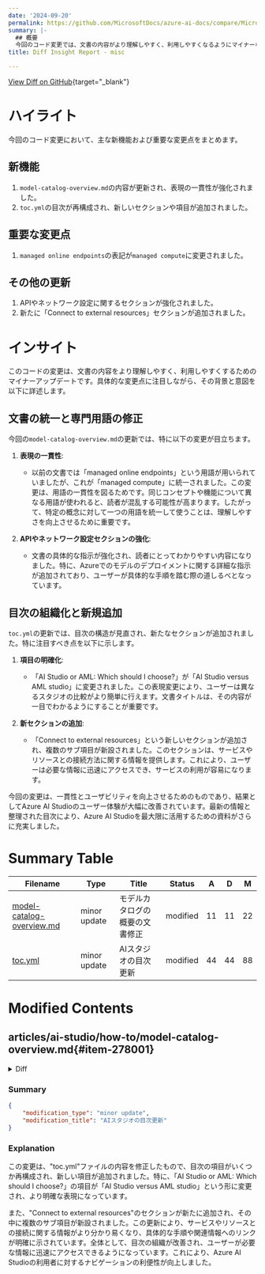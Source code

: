 ```yaml
---
date: '2024-09-20'
permalink: https://github.com/MicrosoftDocs/azure-ai-docs/compare/MicrosoftDocs:e496207...MicrosoftDocs:655e817
summary: |-
  ## 概要
  今回のコード変更では、文書の内容がより理解しやすく、利用しやすくなるようにマイナーなアップデートが行われました。主な新機能としては、`model-catalog-overview.md`の表現の一貫性の強化や、`toc.yml`の目次の再構成を含みます。また、重要な変更点には用語の統一があり、他にもAPIやネットワーク設定の強化や新しいセクションの追加が行われました。全体として、Azure AI Studioのユーザー体験が向上しています。
title: Diff Insight Report - misc

---
```


[View Diff on GitHub](https://github.com/MicrosoftDocs/azure-ai-docs/compare/MicrosoftDocs:e496207...MicrosoftDocs:655e817){target="_blank"}

# ハイライト
今回のコード変更において、主な新機能および重要な変更点をまとめます。

## 新機能
1. `model-catalog-overview.md`の内容が更新され、表現の一貫性が強化されました。
2. `toc.yml`の目次が再構成され、新しいセクションや項目が追加されました。

## 重要な変更点
1. `managed online endpoints`の表記が`managed compute`に変更されました。

## その他の更新
1. APIやネットワーク設定に関するセクションが強化されました。
2. 新たに「Connect to external resources」セクションが追加されました。

# インサイト
このコードの変更は、文書の内容をより理解しやすく、利用しやすくするためのマイナーアップデートです。具体的な変更点に注目しながら、その背景と意図を以下に詳述します。

## 文書の統一と専門用語の修正
今回の`model-catalog-overview.md`の更新では、特に以下の変更が目立ちます。

1. **表現の一貫性**:
    - 以前の文書では「managed online endpoints」という用語が用いられていましたが、これが「managed compute」に統一されました。この変更は、用語の一貫性を図るためです。同じコンセプトや機能について異なる用語が使われると、読者が混乱する可能性が高まります。したがって、特定の概念に対して一つの用語を統一して使うことは、理解しやすさを向上させるために重要です。

2. **APIやネットワーク設定セクションの強化**:
    - 文書の具体的な指示が強化され、読者にとってわかりやすい内容になりました。特に、Azureでのモデルのデプロイメントに関する詳細な指示が追加されており、ユーザーが具体的な手順を踏む際の道しるべとなっています。

## 目次の組織化と新規追加
`toc.yml`の更新では、目次の構造が見直され、新たなセクションが追加されました。特に注目すべき点を以下に示します。

1. **項目の明確化**:
    - 「AI Studio or AML: Which should I choose?」が「AI Studio versus AML studio」に変更されました。この表現変更により、ユーザーは異なるスタジオの比較がより簡単に行えます。文書タイトルは、その内容が一目でわかるようにすることが重要です。

2. **新セクションの追加**:
    - 「Connect to external resources」という新しいセクションが追加され、複数のサブ項目が新設されました。このセクションは、サービスやリソースとの接続方法に関する情報を提供します。これにより、ユーザーは必要な情報に迅速にアクセスでき、サービスの利用が容易になります。

今回の変更は、一貫性とユーザビリティを向上させるためのものであり、結果としてAzure AI Studioのユーザー体験が大幅に改善されています。最新の情報と整理された目次により、Azure AI Studioを最大限に活用するための資料がさらに充実しました。

# Summary Table
|  Filename  | Type |    Title    | Status | A  | D  | M  |
|------------|------|-------------|--------|----|----|----|
| [model-catalog-overview.md](#item-278001) | minor update | モデルカタログの概要の文書修正 | modified | 11 | 11 | 22 | 
| [toc.yml](#item-2745cd) | minor update | AIスタジオの目次更新 | modified | 44 | 44 | 88 | 


# Modified Contents
## articles/ai-studio/how-to/model-catalog-overview.md{#item-278001}

<details>
<summary>Diff</summary>
````diff
@@ -57,10 +57,10 @@ The deployment options and features available for each model vary, as described
 
 Features | Managed compute | Serverless API (pay-as-you-go)
 --|--|--
-Deployment experience and billing | Model weights are deployed to dedicated virtual machines with managed online endpoints. A managed online endpoint, which can have one or more deployments, makes available a REST API for inference. You're billed for the virtual machine core hours that the deployments use. | Access to models is through a deployment that provisions an API to access the model. The API provides access to the model that Microsoft hosts and manages, for inference. You're billed for inputs and outputs to the APIs, typically in tokens. Pricing information is provided before you deploy.
+Deployment experience and billing | Model weights are deployed to dedicated virtual machines with managed compute. A managed compute, which can have one or more deployments, makes available a REST API for inference. You're billed for the virtual machine core hours that the deployments use. | Access to models is through a deployment that provisions an API to access the model. The API provides access to the model that Microsoft hosts and manages, for inference. You're billed for inputs and outputs to the APIs, typically in tokens. Pricing information is provided before you deploy.
 API authentication | Keys and Microsoft Entra authentication. | Keys only.  
 Content safety | Use Azure AI Content Safety service APIs. | Azure AI Content Safety filters are available integrated with inference APIs. Azure AI Content Safety filters are billed separately.
-Network isolation | [Configure managed networks for Azure AI Studio hubs](configure-managed-network.md).  | Endpoints follow your hub's public network access (PNA) flag setting. For more information, see the [Network isolation for models deployed via Serverless APIs](#network-isolation-for-models-deployed-via-serverless-apis) section later in this article.
+Network isolation | [Configure managed networks for Azure AI Studio hubs](configure-managed-network.md).  | Managed compute follow your hub's public network access (PNA) flag setting. For more information, see the [Network isolation for models deployed via Serverless APIs](#network-isolation-for-models-deployed-via-serverless-apis) section later in this article.
 
 Model | Managed compute | Serverless API (pay-as-you-go)
 --|--|--
@@ -74,7 +74,7 @@ Other models | Available | Not available
 
 <!-- docutune:enable -->
 
-:::image type="content" source="../media/explore/platform-service-cycle.png" alt-text="Diagram that shows models as a service and the service cycle of real-time endpoints." lightbox="../media/explore/platform-service-cycle.png":::
+:::image type="content" source="../media/explore/platform-service-cycle.png" alt-text="Diagram that shows models as a service and the service cycle of managed computes." lightbox="../media/explore/platform-service-cycle.png":::
 
 ## Managed compute
 
@@ -94,7 +94,7 @@ The registries build on top of a highly scalable and enterprise-ready infrastruc
 
 ### Deployment of models for inference with managed compute
 
-Models available for deployment to managed compute can be deployed to Azure Machine Learning online endpoints for real-time inference. Deploying to managed compute requires you to have a virtual machine quota in your Azure subscription for the specific products that you need to optimally run the model. Some models allow you to deploy to a [temporarily shared quota for model testing](deploy-models-open.md).
+Models available for deployment to managed compute can be deployed to Azure Machine Learning managed compute for real-time inference. Deploying to managed compute requires you to have a virtual machine quota in your Azure subscription for the specific products that you need to optimally run the model. Some models allow you to deploy to a [temporarily shared quota for model testing](deploy-models-open.md).
 
 Learn more about deploying models:
 
@@ -151,25 +151,25 @@ Pay-as-you-go billing is available only to users whose Azure subscription belong
 
 ### Network isolation for models deployed via serverless APIs
 
-Endpoints for models deployed as serverless APIs follow the PNA flag setting of the AI Studio hub that has the project in which the deployment exists. To help secure your MaaS endpoint, disable the PNA flag on your AI Studio hub. You can help secure inbound communication from a client to your endpoint by using a private endpoint for the hub.
+Managed computes for models deployed as serverless APIs follow the public network access flag setting of the AI Studio hub that has the project in which the deployment exists. To help secure your managed compute, disable the public network access flag on your AI Studio hub. You can help secure inbound communication from a client to your managed compute by using a private endpoint for the hub.
 
-To set the PNA flag for the AI Studio hub:
+To set the public network access flag for the AI Studio hub:
 
 * Go to the [Azure portal](https://ms.portal.azure.com/).
 * Search for the resource group to which the hub belongs, and select your AI Studio hub from the resources listed for this resource group.
 * On the hub overview page, on the left pane, go to **Settings** > **Networking**.
-* On the **Public access** tab, you can configure settings for the PNA flag.
+* On the **Public access** tab, you can configure settings for the public network access flag.
 * Save your changes. Your changes might take up to five minutes to propagate.
 
 #### Limitations
 
-* If you have an AI Studio hub with a private endpoint created before July 11, 2024, new MaaS endpoints added to projects in this hub won't follow the networking configuration of the hub. Instead, you need to create a new private endpoint for the hub and create new serverless API deployments in the project so that the new deployments can follow the hub's networking configuration.
+* If you have an AI Studio hub with a managed compute created before July 11, 2024, managed computes added to projects in this hub won't follow the networking configuration of the hub. Instead, you need to create a new managed compute for the hub and create new serverless API deployments in the project so that the new deployments can follow the hub's networking configuration.
 
-* If you have an AI Studio hub with MaaS deployments created before July 11, 2024, and you enable a private endpoint on this hub, the existing MaaS deployments won't follow the hub's networking configuration. For serverless API deployments in the hub to follow the hub's networking configuration, you need to create the deployments again.
+* If you have an AI Studio hub with MaaS deployments created before July 11, 2024, and you enable a managed compute on this hub, the existing MaaS deployments won't follow the hub's networking configuration. For serverless API deployments in the hub to follow the hub's networking configuration, you need to create the deployments again.
 
-* Currently, [Azure OpenAI On Your Data](/azure/ai-services/openai/concepts/use-your-data) support isn't available for MaaS deployments in private hubs, because private hubs have the PNA flag disabled.
+* Currently, [Azure OpenAI On Your Data](/azure/ai-services/openai/concepts/use-your-data) support isn't available for MaaS deployments in private hubs, because private hubs have the public network access flag disabled.
 
-* Any network configuration change (for example, enabling or disabling the PNA flag) might take up to five minutes to propagate.
+* Any network configuration change (for example, enabling or disabling the public network access flag) might take up to five minutes to propagate.
 
 ## Related content
 
````
</details>

### Summary

```json
{
    "modification_type": "minor update",
    "modification_title": "モデルカタログの概要の文書修正"
}
```

### Explanation
この変更は、"model-catalog-overview.md"の文書に対するマイナーな更新を示しています。主に、表現の統一と専門用語の修正が行われました。具体的には、"managed online endpoints"の表記が"managed compute"に変更され、記述内容もそれに合わせて調整されています。さらに、APIやネットワークの設定に関するセクションが強化され、より明確な指示と情報が提供されています。この更新によって、読み手がAzureでのモデルのデプロイメントオプションをより理解しやすくなることを目指しています。全体として、文書の一貫性と正確性が高まり、ユーザーに対する利便性が向上しました。

## articles/ai-studio/toc.yml{#item-2745cd}

<details>
<summary>Diff</summary>
````diff
@@ -8,7 +8,7 @@ items:
     href: what-is-ai-studio.md
   - name: Azure AI Studio architecture
     href: concepts/architecture.md
-  - name: "AI Studio or AML: Which should I choose?"
+  - name: AI Studio versus AML studio
     href: /ai/ai-studio-experiences-overview?context=/azure/ai-studio/context/context
   - name: Region support
     href: reference/region-support.md
@@ -65,16 +65,50 @@ items:
     - name: Create a project
       href: how-to/create-projects.md
     - name: Create and manage compute
-      href: how-to/create-manage-compute.md
-    - name: Connect to external resources
+    href: how-to/create-manage-compute.md
+  - name: Connect to services and resources
+    items:
+    - name: Connections overview
+      href: concepts/connections.md
+    - name: Create a connection
+      href: how-to/connections-add.md
+    - name: Create a connection using the Azure Machine Learning SDK
+      href: how-to/develop/connections-add-sdk.md
+      displayName: code
+    - name: Azure AI services connections
       items:
-      - name: Connections overview
-        href: concepts/connections.md
-      - name: Create a connection
-        href: how-to/connections-add.md
-      - name: Create a connection using the Azure Machine Learning SDK
-        href: how-to/develop/connections-add-sdk.md
-        displayName: code
+      - name: What are AI services?
+        href: ../ai-services/what-are-ai-services.md?context=/azure/ai-studio/context/context
+        displayName: cognitive
+      - name: Get started with AI services in AI Studio
+        href: ai-services/get-started.md
+      - name: Connect AI services in AI Studio
+        href: ai-services/connect-ai-services.md
+      - name: Azure OpenAI
+        items:
+        - name: Get started with Assistants and code interpreter in the playground
+          href: ../ai-services/openai/assistants-quickstart.md?context=/azure/ai-studio/context/context
+        - name: Analyze images and video with GPT-4 for Vision in the playground
+          href: quickstarts/multimodal-vision.md
+        - name: Use your image data with Azure OpenAI
+          href: how-to/data-image-add.md
+          displayName: vision, gpt, turbo
+      - name: Azure AI Content Safety
+        items:
+        - name: Content filtering
+          href: concepts/content-filtering.md
+        - name: Prevent input attacks with Prompt Shields
+          href: how-to/prompt-shields.md
+        - name: Detect groundedness in chat responses
+          href: how-to/groundedness.md
+      - name: Speech
+        items:
+        - name: Real-time speech to text
+          href: ../ai-services/speech-service/get-started-speech-to-text.md?context=/azure/ai-studio/context/context
+        - name: Pronunciation assessment
+          href: ../ai-services/speech-service/pronunciation-assessment-tool.md?context=/azure/ai-studio/context/context
+        - name: Hear and speak with chat in the playground
+          href: quickstarts/hear-speak-playground.md
   - name: Select and deploy AI models
     items:
     - name: Model catalog
@@ -261,40 +295,6 @@ items:
       href: how-to/monitor-quality-safety.md
     - name: Troubleshoot deployments and monitoring
       href: how-to/troubleshoot-deploy-and-monitor.md
-  - name: Get started with Azure AI services
-    items:
-    - name: What are AI services?
-      href: ../ai-services/what-are-ai-services.md?context=/azure/ai-studio/context/context
-      displayName: cognitive
-    - name: Get started with AI services in AI Studio
-      href: ai-services/get-started.md
-    - name: Connect AI services in AI Studio
-      href: ai-services/connect-ai-services.md
-    - name: Azure OpenAI
-      items:
-      - name: Get started with Assistants and code interpreter in the playground
-        href: ../ai-services/openai/assistants-quickstart.md?context=/azure/ai-studio/context/context
-      - name: Analyze images and video with GPT-4 for Vision in the playground
-        href: quickstarts/multimodal-vision.md
-      - name: Use your image data with Azure OpenAI
-        href: how-to/data-image-add.md
-        displayName: vision, gpt, turbo
-    - name: Azure AI Content Safety
-      items:
-      - name: Content filtering
-        href: concepts/content-filtering.md
-      - name: Prevent input attacks with Prompt Shields
-        href: how-to/prompt-shields.md
-      - name: Detect groundedness in chat responses
-        href: how-to/groundedness.md
-    - name: Speech
-      items:
-      - name: Real-time speech to text
-        href: ../ai-services/speech-service/get-started-speech-to-text.md?context=/azure/ai-studio/context/context
-      - name: Pronunciation assessment
-        href: ../ai-services/speech-service/pronunciation-assessment-tool.md?context=/azure/ai-studio/context/context
-      - name: Hear and speak with chat in the playground
-        href: quickstarts/hear-speak-playground.md
   - name: Costs and quotas
     items:
     - name: Plan and manage costs
````
</details>

### Summary

```json
{
    "modification_type": "minor update",
    "modification_title": "AIスタジオの目次更新"
}
```

### Explanation
この変更は、"toc.yml"ファイルの内容を修正したもので、目次の項目がいくつか再構成され、新しい項目が追加されました。特に、「AI Studio or AML: Which should I choose?」の項目が「AI Studio versus AML studio」という形に変更され、より明確な表現になっています。

また、"Connect to external resources"のセクションが新たに追加され、その中に複数のサブ項目が新設されました。この更新により、サービスやリソースとの接続に関する情報がより分かり易くなり、具体的な手順や関連情報へのリンクが明確に示されています。全体として、目次の組織が改善され、ユーザーが必要な情報に迅速にアクセスできるようになっています。これにより、Azure AI Studioの利用者に対するナビゲーションの利便性が向上しました。


